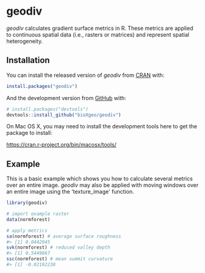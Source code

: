 
<!-- README.md is generated from README.Rmd. Please edit that file -->
geodiv
======

<!-- badges: start -->
<!-- badges: end -->
*geodiv* calculates gradient surface metrics in R. These metrics are applied to continuous spatial data (i.e., rasters or matrices) and represent spatial heterogeneity.

Installation
------------

You can install the released version of *geodiv* from [CRAN](https://CRAN.R-project.org) with:

``` r
install.packages("geodiv")
```

And the development version from [GitHub](https://github.com/) with:

``` r
# install.packages("devtools")
devtools::install_github("bioXgeo/geodiv")
```

On Mac OS X, you may need to install the development tools here to get the package to install:

<https://cran.r-project.org/bin/macosx/tools/>

Example
-------

This is a basic example which shows you how to calculate several metrics over an entire image. *geodiv* may also be applied with moving windows over an entire image using the 'texture\_image' function.

``` r
library(geodiv)

# import example raster
data(normforest)

# apply metrics
sa(normforest) # average surface roughness
#> [1] 0.0442945
svk(normforest) # reduced valley depth
#> [1] 0.5449867
ssc(normforest) # mean summit curvature
#> [1] -0.02192238
```
